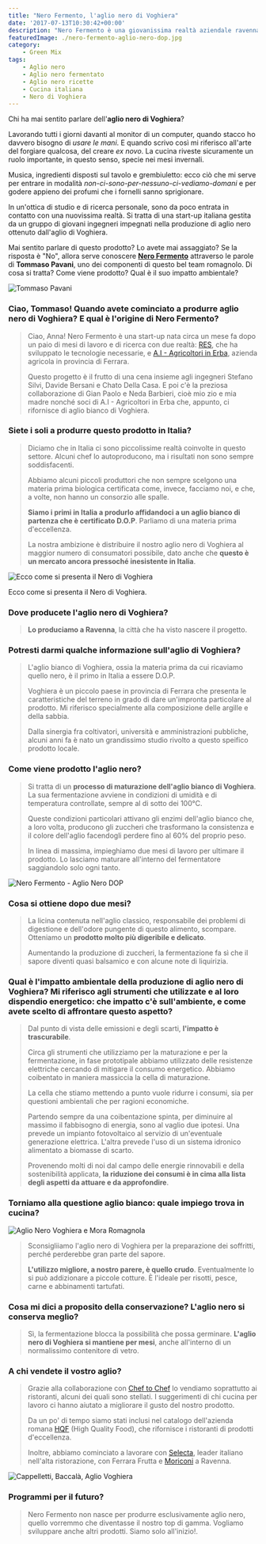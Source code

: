 ```yaml
---
title: "Nero Fermento, l'aglio nero di Voghiera"
date: '2017-07-13T10:30:42+00:00'
description: "Nero Fermento è una giovanissima realtà aziendale ravennate che produce aglio nero di Voghiera. Ne ho parlato insieme a Tommaso Pavani."
featuredImage: ./nero-fermento-aglio-nero-dop.jpg
category:
    - Green Mix
tags:
    - Aglio nero
    - Aglio nero fermentato
    - Aglio nero ricette
    - Cucina italiana
    - Nero di Voghiera
---
```

Chi ha mai sentito parlare dell'**aglio nero di Voghiera**?

Lavorando tutti i giorni davanti al monitor di un computer, quando stacco ho davvero bisogno di *usare le mani*. E quando scrivo così mi riferisco all'arte del forgiare qualcosa, del creare *ex novo*.
La cucina riveste sicuramente un ruolo importante, in questo senso, specie nei mesi invernali.

Musica, ingredienti disposti sul tavolo e grembiuletto: ecco ciò che mi serve per entrare in modalità *non-ci-sono-per-nessuno-ci-vediamo-domani* e per godere appieno dei profumi che i fornelli sanno sprigionare.

In un'ottica di studio e di ricerca personale, sono da poco entrata in contatto con una nuovissima realtà. Si tratta di una start-up italiana gestita da un gruppo di giovani ingegneri impegnati nella produzione di aglio nero ottenuto dall'aglio di Voghiera.

Mai sentito parlare di questo prodotto? Lo avete mai assaggiato?
Se la risposta è "No", allora serve conoscere **[Nero Fermento](https://www.nerofermento.it)** attraverso le parole di **Tommaso Pavani**, uno dei componenti di questo bel team romagnolo.
Di cosa si tratta? Come viene prodotto? Qual è il suo impatto ambientale?

![Tommaso Pavani](./tommaso-pavani-nero-fermento.jpg)

### Ciao, Tommaso! Quando avete cominciato a produrre aglio nero di Voghiera? E qual è l'origine di Nero Fermento?

> Ciao, Anna! Nero Fermento è una start-up nata circa un mese fa dopo un paio di mesi di lavoro e di ricerca con due realtà: [RES](http://www.resitalia.org), che ha sviluppato le tecnologie necessarie, e [A.I - Agricoltori in Erba](https://www.facebook.com/Societ%C3%A0-Agricola-AI-Agricoltori-in-erba-544511275628514/), azienda agricola in provincia di Ferrara.
>
> Questo progetto è il frutto di una cena insieme agli ingegneri Stefano Silvi, Davide Bersani e Chato Della Casa. E poi c'è la preziosa collaborazione di Gian Paolo e Neda Barbieri, cioè mio zio e mia madre nonché soci di A.I - Agricoltori in Erba che, appunto, ci rifornisce di aglio bianco di Voghiera.

### Siete i soli a produrre questo prodotto in Italia?

> Diciamo che in Italia ci sono piccolissime realtà coinvolte in questo settore. Alcuni chef lo autoproducono, ma i risultati non sono sempre soddisfacenti.
>
> Abbiamo alcuni piccoli produttori che non sempre scelgono una materia prima biologica certificata come, invece, facciamo noi, e che, a volte, non hanno un consorzio alle spalle.
>
> **Siamo i primi in Italia a produrlo affidandoci a un aglio bianco di partenza che è certificato D.O.P**. Parliamo di una materia prima d'eccellenza.
>
> La nostra ambizione è distribuire il nostro aglio nero di Voghiera al maggior numero di consumatori possibile, dato anche che **questo è un mercato ancora pressoché inesistente in Italia**.

![Ecco come si presenta il Nero di Voghiera](./nero-fermento-aglio-nero-dop-2.jpg)

Ecco come si presenta il Nero di Voghiera.

### Dove producete l'aglio nero di Voghiera?

> **Lo produciamo a Ravenna**, la città che ha visto nascere il progetto.

### Potresti darmi qualche informazione sull'aglio di Voghiera?

> L'aglio bianco di Voghiera, ossia la materia prima da cui ricaviamo quello nero, è il primo in Italia a essere D.O.P.
>
> Voghiera è un piccolo paese in provincia di Ferrara che presenta le caratteristiche del terreno in grado di dare un'impronta particolare al prodotto. Mi riferisco specialmente alla composizione delle argille e della sabbia.
>
> Dalla sinergia fra coltivatori, università e amministrazioni pubbliche, alcuni anni fa è nato un grandissimo studio rivolto a questo speifico prodotto locale.

### Come viene prodotto l'aglio nero?

> Si tratta di un **processo di maturazione dell'aglio bianco di Voghiera**. La sua fermentazione avviene in condizioni di umidità e di temperatura controllate, sempre al di sotto dei 100°C.
>
> Queste condizioni particolari attivano gli enzimi dell'aglio bianco che, a loro volta, producono gli zuccheri che trasformano la consistenza e il colore dell'aglio facendogli perdere fino al 60% del proprio peso.
>
> In linea di massima, impieghiamo due mesi di lavoro per ultimare il prodotto. Lo lasciamo maturare all'interno del fermentatore saggiandolo solo ogni tanto.

![Nero Fermento - Aglio Nero DOP](./nero-fermento-aglio-nero-dop.jpg)


### Cosa si ottiene dopo due mesi?

> La licina contenuta nell'aglio classico, responsabile dei problemi di digestione e dell'odore pungente di questo alimento, scompare. Otteniamo un **prodotto molto più digeribile e delicato**.
>
> Aumentando la produzione di zuccheri, la fermentazione fa sì che il sapore diventi quasi balsamico e con alcune note di liquirizia.

### Qual è l'impatto ambientale della produzione di aglio nero di Voghiera? Mi riferisco agli strumenti che utilizzate e al loro dispendio energetico: che impatto c'è sull'ambiente, e come avete scelto di affrontare questo aspetto?

> Dal punto di vista delle emissioni e degli scarti, **l'impatto è trascurabile**.
>
> Circa gli strumenti che utilizziamo per la maturazione e per la fermentazione, in fase prototipale abbiamo utilizzato delle resistenze elettriche cercando di mitigare il consumo energetico. Abbiamo coibentato in maniera massiccia la cella di maturazione.
>
> La cella che stiamo mettendo a punto vuole ridurre i consumi, sia per questioni ambientali che per ragioni economiche.
>
> Partendo sempre da una coibentazione spinta, per diminuire al massimo il fabbisogno di energia, sono al vaglio due ipotesi. Una prevede un impianto fotovoltaico al servizio di un'eventuale generazione elettrica. L'altra prevede l'uso di un sistema idronico alimentato a biomasse di scarto.
>
> Provenendo molti di noi dal campo delle energie rinnovabili e della sostenibilità applicata, **la riduzione dei consumi è in cima alla lista degli aspetti da attuare e da approfondire**.

### Torniamo alla questione aglio bianco: quale impiego trova in cucina?

![Aglio Nero Voghiera e Mora Romagnola](./aglio-nero-voghiera-mora-romagnola.jpg)

> Sconsigliiamo l'aglio nero di Voghiera per la preparazione dei soffritti, perché perderebbe gran parte del sapore.
>
> **L'utilizzo migliore, a nostro parere, è quello crudo**. Eventualmente lo si può addizionare a piccole cotture. È l'ideale per risotti, pesce, carne e abbinamenti tartufati.

### Cosa mi dici a proposito della conservazione? L'aglio nero si conserva meglio?

> Sì, la fermentazione blocca la possibilità che possa germinare. **L'aglio nero di Voghiera si mantiene per mesi**, anche all'interno di un normalissimo contenitore di vetro.

### A chi vendete il vostro aglio?

> Grazie alla collaborazione con [Chef to Chef](http://www.cheftochef.eu) lo vendiamo soprattutto ai ristoranti, alcuni dei quali sono stellati. I suggerimenti di chi cucina per lavoro ci hanno aiutato a migliorare il gusto del nostro prodotto.
>
> Da un po' di tempo siamo stati inclusi nel catalogo dell'azienda romana [HQF](http://www.hqf.it) (High Quality Food), che rifornisce i ristoranti di prodotti d'eccellenza.
>
> Inoltre, abbiamo cominciato a lavorare con [Selecta](http://www.selectaspa.it), leader italiano nell'alta ristorazione, con Ferrara Frutta e [Moriconi](http://www.moriconifrutta.it) a Ravenna.

![Cappelletti, Baccalà, Aglio Voghiera](./cappelletti-baccala-aglio-voghiera.jpg)

### Programmi per il futuro?

> Nero Fermento non nasce per produrre esclusivamente aglio nero, quello vorremmo che diventasse il nostro top di gamma. Vogliamo sviluppare anche altri prodotti. Siamo solo all'inizio!.
